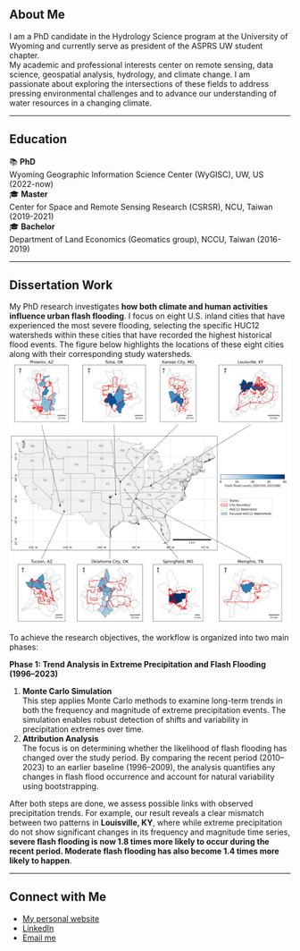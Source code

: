 ## About Me
I am a PhD candidate in the Hydrology Science program at the University of Wyoming and currently serve as president of the ASPRS UW student chapter. <br>
My academic and professional interests center on remote sensing, data science, geospatial analysis, hydrology, and climate change. I am passionate about exploring the intersections of these fields to address pressing environmental challenges and to advance our understanding of water resources in a changing climate.

***
## Education
📚 **PhD**<br>
Wyoming Geographic Information Science Center (WyGISC), UW, US (2022-now) <br>
🎓 **Master**<br>
Center for Space and Remote Sensing Research (CSRSR), NCU, Taiwan (2019-2021) <br>
🎓 **Bachelor**<br>
Department of Land Economics (Geomatics group), NCCU, Taiwan (2016-2019) <br>

***
## Dissertation Work
My PhD research investigates **how both climate and human activities influence urban flash flooding**. I focus on eight U.S. inland cities that have experienced the most severe flooding, selecting the specific HUC12 watersheds within these cities that have recorded the highest historical flood events. The figure below highlights the locations of these eight cities along with their corresponding study watersheds.
![Selected 8 most flood-prone US inland cities.](img/all_cities_updated2.png)<br>

To achieve the research objectives, the workflow is organized into two main phases:

**Phase 1: Trend Analysis in Extreme Precipitation and Flash Flooding (1996–2023)**

1. **Monte Carlo Simulation**<br>
   This step applies Monte Carlo methods to examine long-term trends in both the frequency and magnitude of extreme precipitation events. The simulation enables robust detection of shifts and variability in precipitation extremes over time.
2. **Attribution Analysis**<br>
   The focus is on determining whether the likelihood of flash flooding has changed over the study period. By comparing the recent period (2010–2023) to an earlier baseline (1996–2009), the analysis quantifies any changes in flash flood occurrence and account for natural variability using bootstrapping.

After both steps are done, we assess possible links with observed precipitation trends. For example, our result reveals a clear mismatch between two patterns in **Louisville, KY**, where while extreme precipitation do not show significant changes in its frequency and magnitude time series, **severe flash flooding is now 1.8 times more likely to occur during the recent period. Moderate flash flooding has also become 1.4 times more likely to happen**.


***
## Connect with Me
- [My personal website](https://yenyiwu.wordpress.com/)
- [LinkedIn](https://www.linkedin.com/in/yen-yi-wu/)
- [Email me](mailto:ywu10@uwyo.edu)

